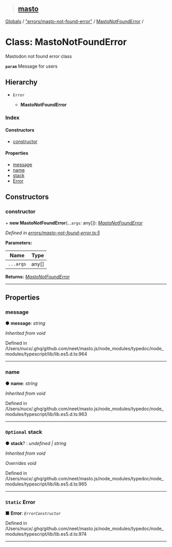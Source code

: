 > ## [masto](../README.md)

[Globals](../globals.md) / ["errors/masto-not-found-error"](../modules/_errors_masto_not_found_error_.md) / [MastoNotFoundError](_errors_masto_not_found_error_.mastonotfounderror.md) /

# Class: MastoNotFoundError

Mastodon not found error class

**`param`** Message for users

## Hierarchy

* `Error`

  * **MastoNotFoundError**

### Index

#### Constructors

* [constructor](_errors_masto_not_found_error_.mastonotfounderror.md#constructor)

#### Properties

* [message](_errors_masto_not_found_error_.mastonotfounderror.md#message)
* [name](_errors_masto_not_found_error_.mastonotfounderror.md#name)
* [stack](_errors_masto_not_found_error_.mastonotfounderror.md#optional-stack)
* [Error](_errors_masto_not_found_error_.mastonotfounderror.md#static-error)

## Constructors

###  constructor

\+ **new MastoNotFoundError**(...`args`: any[]): *[MastoNotFoundError](_errors_masto_not_found_error_.mastonotfounderror.md)*

*Defined in [errors/masto-not-found-error.ts:5](https://github.com/neet/masto.js/blob/3506035/src/errors/masto-not-found-error.ts#L5)*

**Parameters:**

Name | Type |
------ | ------ |
`...args` | any[] |

**Returns:** *[MastoNotFoundError](_errors_masto_not_found_error_.mastonotfounderror.md)*

___

## Properties

###  message

● **message**: *string*

*Inherited from void*

Defined in /Users/nucx/.ghq/github.com/neet/masto.js/node_modules/typedoc/node_modules/typescript/lib/lib.es5.d.ts:964

___

###  name

● **name**: *string*

*Inherited from void*

Defined in /Users/nucx/.ghq/github.com/neet/masto.js/node_modules/typedoc/node_modules/typescript/lib/lib.es5.d.ts:963

___

### `Optional` stack

● **stack**? : *undefined | string*

*Inherited from void*

*Overrides void*

Defined in /Users/nucx/.ghq/github.com/neet/masto.js/node_modules/typedoc/node_modules/typescript/lib/lib.es5.d.ts:965

___

### `Static` Error

■ **Error**: *`ErrorConstructor`*

Defined in /Users/nucx/.ghq/github.com/neet/masto.js/node_modules/typedoc/node_modules/typescript/lib/lib.es5.d.ts:974

___
